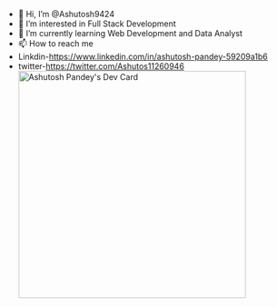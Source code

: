 - 👋 Hi, I’m @Ashutosh9424
- 👀 I’m interested in Full Stack Development
- 🌱 I’m currently learning Web Development and Data Analyst
- 📫 How to reach me 
- Linkdin-https://www.linkedin.com/in/ashutosh-pandey-59209a1b6 
- twitter-https://twitter.com/Ashutos11260946
<a href="https://app.daily.dev/ashutosh_2000"><img src="https://api.daily.dev/devcards/c15ea48becf14abc9551be00b17eb7e6.png?r=6o0" width="400" alt="Ashutosh Pandey's Dev Card"/></a>
<!---
Ashutosh9424/Ashutosh9424 is a ✨ special ✨ repository because its `README.md` (this file) appears on your GitHub profile.
You can click the Preview link to take a look at your changes.
--->
